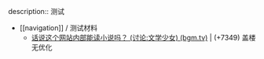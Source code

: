 description:: 测试

- [[navigation]] / 测试材料
  - [话说这个网站内部能读小说吗？ (讨论:文学少女) (bgm.tv)](https://bgm.tv/subject/topic/892) | (+7349) 盖楼无优化